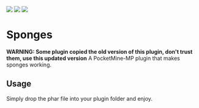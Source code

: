 [![](https://poggit.pmmp.io/shield.state/Sponges)](https://poggit.pmmp.io/p/Sponges)
[![](https://poggit.pmmp.io/shield.api/Sponges)](https://poggit.pmmp.io/p/Sponges)
[![](https://poggit.pmmp.io/shield.dl.total/Sponges)](https://poggit.pmmp.io/p/Sponges)

# Sponges
**WARNING: Some plugin copied the old version of this plugin, don't trust them, use this updated version**
A PocketMine-MP plugin that makes sponges working.

## Usage
Simply drop the phar file into your plugin folder and enjoy.
